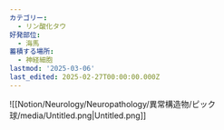 ```yaml
---
カテゴリー:
  - リン酸化タウ
好発部位:
  - 海馬
蓄積する場所:
  - 神経細胞
lastmod: '2025-03-06'
last_edited: 2025-02-27T00:00:00.000Z
---
```


![[Notion/Neurology/Neuropathology/異常構造物/ピック球/media/Untitled.png|Untitled.png]]
